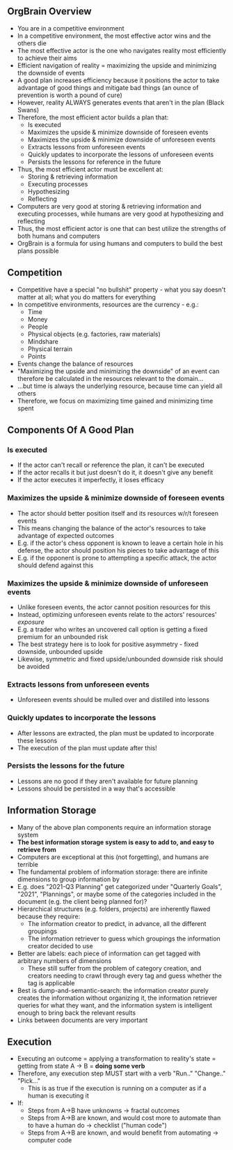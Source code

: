 OrgBrain Overview
-----------------
* You are in a competitive environment
* In a competitive environment, the most effective actor wins and the others die
* The most effective actor is the one who navigates reality most efficiently to achieve their aims
* Efficient navigation of reality = maximizing the upside and minimizing the downside of events
* A good plan increases efficiency because it positions the actor to take advantage of good things and mitigate bad things (an ounce of prevention is worth a pound of cure)
* However, reality ALWAYS generates events that aren't in the plan (Black Swans)
* Therefore, the most efficient actor builds a plan that:
    * Is executed
    * Maximizes the upside & minimize downside of foreseen events
    * Maximizes the upside & minimize downside of unforeseen events
    * Extracts lessons from unforeseen events
    * Quickly updates to incorporate the lessons of unforeseen events
    * Persists the lessons for reference in the future
* Thus, the most efficient actor must be excellent at:
    * Storing & retrieving information
    * Executing processes
    * Hypothesizing
    * Reflecting
* Computers are very good at storing & retrieving information and executing processes, while humans are very good at hypothesizing and reflecting
* Thus, the most efficient actor is one that can best utilize the strengths of both humans and computers
* OrgBrain is a formula for using humans and computers to build the best plans possible

Competition
-----------
* Competitive have a special "no bullshit" property - what you say doesn't matter at all; what you do matters for everything
* In competitive environments, resources are the currency - e.g.:
    * Time
    * Money
    * People
    * Physical objects (e.g. factories, raw materials)
    * Mindshare
    * Physical terrain
    * Points
* Events change the balance of resources
* "Maximizing the upside and minimizing the downside" of an event can therefore be calculated in the resources relevant to the domain...
* ...but time is always the underlying resource, because time can yield all others
* Therefore, we focus on maximizing time gained and minimizing time spent

Components Of A Good Plan
-------------------------
### Is executed
* If the actor can't recall or reference the plan, it can't be executed
* If the actor recalls it but just doesn't do it, it doesn't give any benefit
* If the actor executes it imperfectly, it loses efficacy

### Maximizes the upside & minimize downside of foreseen events
* The actor should better position itself and its resources w/r/t foreseen events
* This means changing the balance of the actor's resources to take advantage of expected outcomes
* E.g. if the actor's chess opponent is known to leave a certain hole in his defense, the actor should position his pieces to take advantage of this
* E.g. if the opponent is prone to attempting a specific attack, the actor should defend against this

### Maximizes the upside & minimize downside of unforeseen events
* Unlike foreseen events, the actor cannot position resources for this
* Instead, optimizing unforeseen events relate to the actors' resources' _exposure_
* E.g. a trader who writes an uncovered call option is getting a fixed premium for an unbounded risk
* The best strategy here is to look for positive asymmetry - fixed downside, unbounded upside
* Likewise, symmetric and fixed upside/unbounded downside risk should be avoided

### Extracts lessons from unforeseen events
* Unforeseen events should be mulled over and distilled into lessons

### Quickly updates to incorporate the lessons
* After lessons are extracted, the plan must be updated to incorporate these lessons
* The execution of the plan must update after this!

### Persists the lessons for the future
* Lessons are no good if they aren't available for future planning
* Lessons should be persisted in a way that's accessible

Information Storage
-------------------
* Many of the above plan components require an information storage system
* **The best information storage system is easy to add to, and easy to retrieve from**
* Computers are exceptional at this (not forgetting), and humans are terrible
* The fundamental problem of information storage: there are infinite dimensions to group information by
* E.g. does "2021-Q3 Planning" get categorized under "Quarterly Goals", "2021", "Plannings", or maybe some of the categories included in the document (e.g. the client being planned for)?
* Hierarchical structures (e.g. folders, projects) are inherently flawed because they require:
    * The information creator to predict, in advance, all the different groupings
    * The information retriever to guess which groupings the information creator decided to use
* Better are labels: each piece of information can get tagged with arbitrary numbers of dimensions
    * These still suffer from the problem of category creation, and creators needing to crawl through every tag and guess whether the tag is applicable
* Best is dump-and-semantic-search: the information creator purely creates the information without organizing it, the information retriever queries for what they want, and the information system is intelligent enough to bring back the relevant results
* Links between documents are very important

Execution
---------
* Executing an outcome = applying a transformation to reality's state = getting from state A -> B = **doing some verb**
* Therefore, any execution step MUST start with a verb "Run.." "Change.." "Pick..."
    * This is as true if the execution is running on a computer as if a human is executing it
* If:
    * Steps from A->B have unknowns -> fractal outcomes
    * Steps from A->B are known, and would cost more to automate than to have a human do -> checklist ("human code")
    * Steps from A->B are known, and would benefit from automating -> computer code
